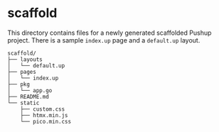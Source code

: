 # scaffold

This directory contains files for a newly generated scaffolded Pushup project.
There is a sample `index.up` page and a `default.up` layout.

```
scaffold/
├── layouts
│   └── default.up
├── pages
│   └── index.up
├── pkg
│   └── app.go
├── README.md
└── static
    ├── custom.css
    ├── htmx.min.js
    └── pico.min.css
```
